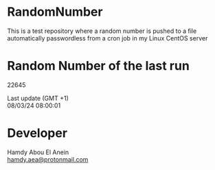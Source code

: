 # RandomNumber    
This is a test repository where a random number is pushed to a file automatically passwordless from a cron job in my Linux CentOS server    
# Random Number of the last run   
22645
      
Last update (GMT +1)    
08/03/24 08:00:01
# Developer    
Hamdy Abou El Anein   
hamdy.aea@protonmail.com
